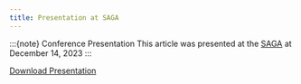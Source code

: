 ```yaml
---
title: Presentation at SAGA
---
```


:::{note} Conference Presentation
This article was presented at the [SAGA](https://sagaconference.co.za/) at December 14, 2023
:::

[Download Presentation](abstract/presentation/2024_kang_saga.pdf)
